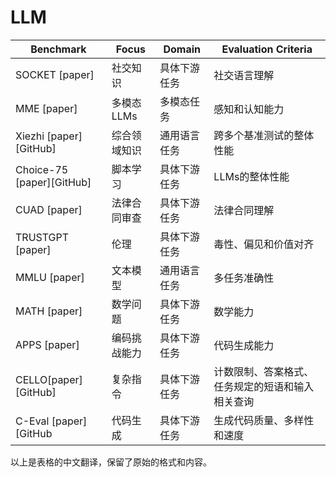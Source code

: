 # LLM 
| Benchmark   | Focus                              | Domain                   | Evaluation Criteria                           |
|-------------|------------------------------------|--------------------------|-----------------------------------------------|
| SOCKET [paper]      | 社交知识                        | 具体下游任务 | 社交语言理解           |
| MME [paper]      | 多模态LLMs                        | 多模态任务 | 感知和认知能力           |
| Xiezhi [paper][GitHub]      | 综合领域知识   | 通用语言任务 | 跨多个基准测试的整体性能   |
| Choice-75 [paper][GitHub]  | 脚本学习 | 具体下游任务 | LLMs的整体性能 |
| CUAD [paper] | 法律合同审查 | 具体下游任务 | 法律合同理解 |
| TRUSTGPT [paper] | 伦理 | 具体下游任务 | 毒性、偏见和价值对齐 |
| MMLU [paper]      | 文本模型                        | 通用语言任务 | 多任务准确性           |
| MATH [paper] | 数学问题  | 具体下游任务 | 数学能力 |
| APPS [paper]|编码挑战能力 | 具体下游任务 | 代码生成能力|
| CELLO[paper][GitHub] |复杂指令 | 具体下游任务 | 计数限制、答案格式、任务规定的短语和输入相关查询|
| C-Eval [paper][GitHub | 代码生成 | 具体下游任务 | 生成代码质量、多样性和速度 |
以上是表格的中文翻译，保留了原始的格式和内容。
